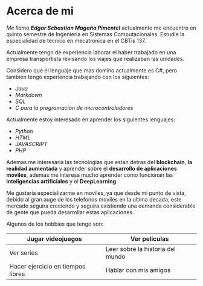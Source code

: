 # Acerca de mi

*Me llamo **Edgar Sebastian Magaña Pimentel*** actualmente me encuentro en quinto semestre de Ingenieria en Sistemas Computacionales. Estudie la especialidad de tecnico en mecatronica en el CBTis 137.

Actualmente tengo de experiencia laborar el haber trabajado en una empresa transportista revisando los viajes que realizaban las unidades.

Considero que el lenguaje que mas domino actualmente es C#, pero tambien tengo experiencia trabajando con los siguientes:

- *Java*
- *Markdown*
- *SQL*
- *C para la programacion de microcontroladores*

Actualmente estoy interesado en aprender los siguientes lenguajes:

- *Python*
- *HTML*
- *JAVASCRIPT*
- *PHP*

Ademas me interesaria las tecnologias que estan detras del **blockchain**, **la realidad aumentada** y aprender sobre el **desarrollo de aplicaciones moviles**, ademas me interesa mucho aprender como funcionan las **inteligencias artificiales** y el **DeepLearning**.

Me gustaria especializarme en moviles, ya que desde mi punto de vista, debido al gran auge de los telefonos moviles en la ultima decada, este mercado seguira creciendo y seguira existiendo una demanda considerable de gente que pueda desarrollar estas aplicaciones.


Algunos de los hobbies que tengo son:


| Jugar videojuegos | Ver peliculas |
| -- | -- |
| Ver series | Leer sobre la historia del mundo
| Hacer ejercicio en tiempos libres| Hablar con mis amigos


